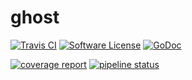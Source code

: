 # ghost
[![Travis CI](https://img.shields.io/travis/gesquive/ghost/master.svg?style=flat-square)](https://travis-ci.org/gesquive/ghost)
[![Software License](https://img.shields.io/badge/License-MIT-orange.svg?style=flat-square)](https://github.com/gesquive/ghost/blob/master/LICENSE)
[![GoDoc](https://img.shields.io/badge/godoc-reference-blue.svg?style=flat-square)](https://godoc.org/github.com/gesquive/ghost)


[![coverage report](https://gitlab.com/gesquive/ghost/badges/master/coverage.svg)](https://gitlab.com/gesquive/ghost/commits/master)
[![pipeline status](https://gitlab.com/gesquive/ghost/badges/master/pipeline.svg)](https://gitlab.com/gesquive/ghost/commits/master)
